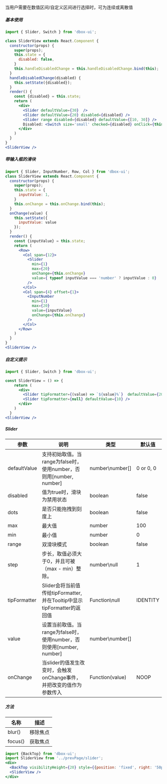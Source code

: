 当用户需要在数值区间/自定义区间进行选择时，可为连续或离散值

##### **基本使用**
```jsx
import { Slider, Switch } from 'dbox-ui';

class SliderView extends React.Component {
  constructor(props) {
    super(props);
    this.state = {
      disabled: false,
    }
    this.handleDisabledChange = this.handleDisabledChange.bind(this);
  }
  handleDisabledChange(disabled) {
    this.setState({disabled});
  }
  render() {
    const {disabled} = this.state;
    return (
      <div>
        <Slider defaultValue={30}  />
        <Slider defaultValue={20} disabled={disabled} />
        <Slider range disabled={disabled} defaultValue={[10, 30]} />
        Disabled: <Switch size='small' checked={disabled} onClick={this.handleDisabledChange} />
      </div>
    )
  }
}
<SliderView />
```

##### **带输入框的滑块**
```jsx
import { Slider, InputNumber, Row, Col } from 'dbox-ui';
class SliderView extends React.Component {
  constructor(props) {
    super(props);
    this.state = {
      inputValue: 1,
    }
    this.onChange = this.onChange.bind(this);
  }
  onChange(value) {
    this.setState({
      inputValue: value
    });
  }
  render() {
    const {inputValue} = this.state;
    return (
      <Row>
        <Col span={12}>
          <Slider
            min={1}
            max={20}
            onChange={this.onChange}
            value={ typeof inputValue === 'number' ? inputValue : 0}
          />
        </Col>
        <Col span={4} offset={1}>
          <InputNumber
            min={1}
            max={20}
            value={inputValue}
            onChange={this.onChange}
          />
        </Col>
      </Row>
    )
  }
}
<SliderView />

```

##### **自定义提示**
```jsx
import { Slider, Switch } from 'dbox-ui';

const SliderView = () => {
    return (
      <div>
        <Slider tipFormatter={(value) => `${value}%`}  defaultValue={20}/>
        <Slider tipFormatter={null} defaultValue={10} />
      </div>
    )
  }
<SliderView />
```

##### **Slider**
| 参数 | 说明 | 类型 | 默认值 |
| --- | --- | --- | --- |
| defaultValue | 支持初始取值。当range为false时，使用number，否则用[number, number] | number\number[] | 0 or 0, 0 |
| disabled | 值为true时，滑块为禁用状态 | boolean | false |
| dots | 是否只能拖拽到刻度上 | boolean | false |
| max | 最大值 | number | 100 |
| min | 最小值 | number | 0 |
| range | 双滑块模式 | boolean | false |
| step | 步长，取值必须大于0，并且可被（max - min）整除。 | number\null | 1 |
| tipFormatter | Slider会将当前值传给tipFormatter,并在Tooltip中显示tipFormatter的返回值 | Function\null | IDENTITY |
| value | 设置当前取值。当range为false时，使用number，否则使用[number, number] | number\number[] |  |
| onChange | 当slider的值发生改变时，会触发onChange事件，并把改变的值作为参数传入 | Function(value) | NOOP |

##### **方法**
| 名称 | 描述 |
| --- | --- |
| blur() | 移除焦点 |
| focus() | 获取焦点 |


```jsx noeditor
import {BackTop} from 'dbox-ui';
import SliderView from '../prevPage/slider';
<div>
  <BackTop visibilityHeight={20} style={{position: 'fixed', right: '50px'}}/>
  <SliderView />
</div>
```
